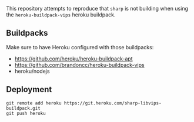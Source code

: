 This repository attempts to reproduce that `sharp` is not building when using the `heroku-buildpack-vips` heroku buildpack.

## Buildpacks

Make sure to have Heroku configured with those buildpacks:

- https://github.com/heroku/heroku-buildpack-apt
- https://github.com/brandoncc/heroku-buildpack-vips
- heroku/nodejs

## Deployment

```
git remote add heroku https://git.heroku.com/sharp-libvips-buildpack.git
git push heroku
```
